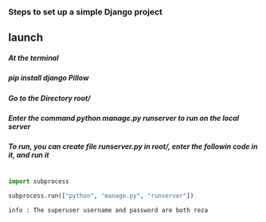 ### Steps to set up a simple Django project

## launch

##### At the terminal
##### pip install django Pillow
##### Go to the Directory root/
##### Enter the command _python manage.py runserver_ to run on the local server
##### To run, you can create file runserver.py in root/, enter the followin code in it, and run it

```python

import subprocess

subprocess.run(["python", "manage.py", "runserver"])

```

`info : The superuser username and password are both reza`
